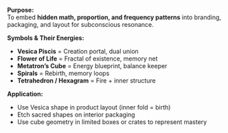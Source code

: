 **Purpose:**  
To embed **hidden math, proportion, and frequency patterns** into branding, packaging, and layout for subconscious resonance.

**Symbols & Their Energies:**

- **Vesica Piscis** = Creation portal, dual union
- **Flower of Life** = Fractal of existence, memory net
- **Metatron’s Cube** = Energy blueprint, balance keeper
- **Spirals** = Rebirth, memory loops
- **Tetrahedron / Hexagram** = Fire + inner structure

**Application:**

- Use Vesica shape in product layout (inner fold = birth)
- Etch sacred shapes on interior packaging
- Use cube geometry in limited boxes or crates to represent mastery
